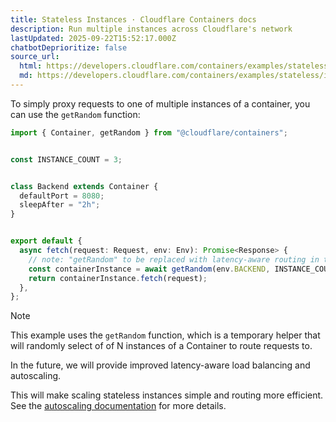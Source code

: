 ```yaml
---
title: Stateless Instances · Cloudflare Containers docs
description: Run multiple instances across Cloudflare's network
lastUpdated: 2025-09-22T15:52:17.000Z
chatbotDeprioritize: false
source_url:
  html: https://developers.cloudflare.com/containers/examples/stateless/
  md: https://developers.cloudflare.com/containers/examples/stateless/index.md
---
```


To simply proxy requests to one of multiple instances of a container, you can use the `getRandom` function:

```ts
import { Container, getRandom } from "@cloudflare/containers";


const INSTANCE_COUNT = 3;


class Backend extends Container {
  defaultPort = 8080;
  sleepAfter = "2h";
}


export default {
  async fetch(request: Request, env: Env): Promise<Response> {
    // note: "getRandom" to be replaced with latency-aware routing in the near future
    const containerInstance = await getRandom(env.BACKEND, INSTANCE_COUNT);
    return containerInstance.fetch(request);
  },
};
```

Note

This example uses the `getRandom` function, which is a temporary helper that will randomly select of of N instances of a Container to route requests to.

In the future, we will provide improved latency-aware load balancing and autoscaling.

This will make scaling stateless instances simple and routing more efficient. See the [autoscaling documentation](https://developers.cloudflare.com/containers/platform-details/scaling-and-routing) for more details.
